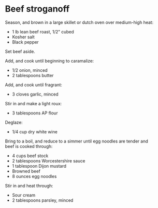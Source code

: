  # Beef stroganoff

Season, and brown in a large skillet or dutch oven over medium-high heat:

- 1 lb lean beef roast, 1/2" cubed
- Kosher salt
- Black pepper

Set beef aside.

Add, and cook until beginning to caramalize:

- 1/2 onion, minced
- 2 tablespoons butter

Add, and cook until fragrant:

- 3 cloves garlic, minced

Stir in and make a light roux:

- 3 tablespoons AP flour

Deglaze:

- 1/4 cup dry white wine

Bring to a boil, and reduce to a simmer until egg noodles are tender and beef is cooked through:

- 4 cups beef stock
- 2 tablespoons Worcestershire sauce
- 1 tablespoon Dijon mustard
- Browned beef
- 8 ounces egg noodles

Stir in and heat through:

- Sour cream
- 2 tablespoons parsley, minced
